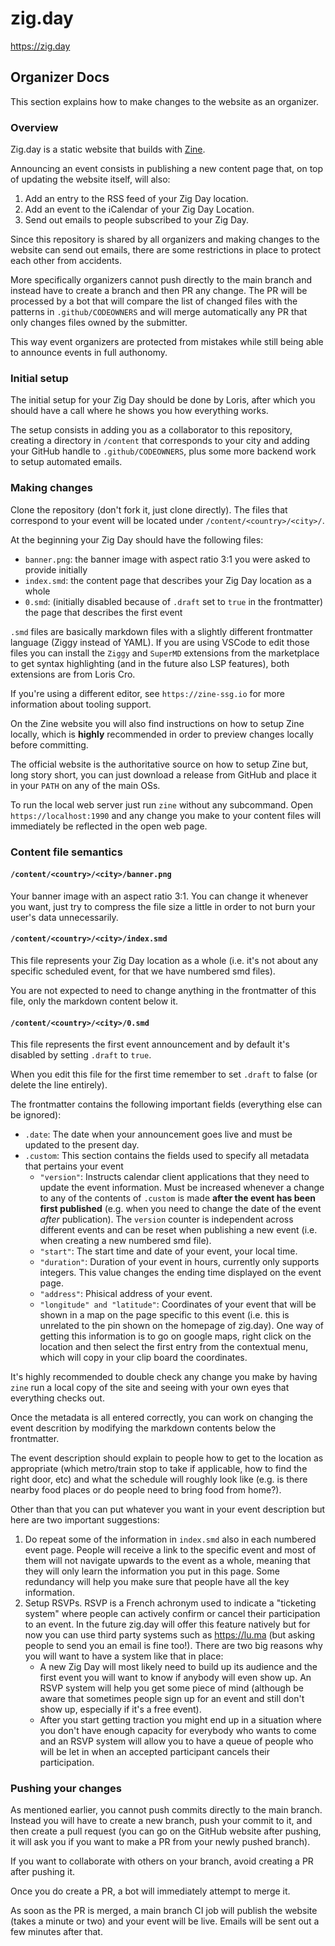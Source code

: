 # zig.day
https://zig.day

## Organizer Docs
This section explains how to make changes to the website as an organizer.

### Overview
Zig.day is a static website that builds with [Zine](https://zine-ssg.io).

Announcing an event consists in publishing a new content page that, on top of updating
the website itself, will also:

1. Add an entry to the RSS feed of your Zig Day location.
2. Add an event to the iCalendar of your Zig Day Location.
3. Send out emails to people subscribed to your Zig Day.

Since this repository is shared by all organizers and making changes to the website can
send out emails, there are some restrictions in place to protect each other from accidents.

More specifically organizers cannot push directly to the main branch and instead have to
create a branch and then PR any change. The PR will be processed by a bot that will
compare the list of changed files with the patterns in `.github/CODEOWNERS` and will merge
automatically any PR that only changes files owned by the submitter.

This way event organizers are protected from mistakes while still being able to announce
events in full authonomy.


### Initial setup
The initial setup for your Zig Day should be done by Loris, after which you should have
a call where he shows you how everything works.

The setup consists in adding you as a collaborator to this repository, creating a
directory in `/content` that corresponds to your city and adding your GitHub handle to
`.github/CODEOWNERS`, plus some more backend work to setup automated emails.

### Making changes

Clone the repository (don't fork it, just clone directly).
The files that correspond to your event will be located under `/content/<country>/<city>/`.

At the beginning your Zig Day should have the following files:
  
- `banner.png`: the banner image with aspect ratio 3:1 you were asked to provide initially
- `index.smd`: the content page that describes your Zig Day location as a whole
- `0.smd`: (initially disabled because of `.draft` set to `true` in the frontmatter) the page that describes the first event

`.smd` files are basically markdown files with a slightly different frontmatter language (Ziggy instead of YAML). If you are using VSCode to edit those files you can install the `Ziggy` and `SuperMD` extensions from the marketplace to get syntax highlighting (and in the future also LSP features), both extensions are from Loris Cro.

If you're using a different editor, see `https://zine-ssg.io` for more information about tooling support.

On the Zine website you will also find instructions on how to setup Zine locally, which is **highly** recommended in order to preview changes locally before committing.

The official website is the authoritative source on how to setup Zine but, long story short, you can just download a release from GitHub and place it in your `PATH` on any of the main OSs.

To run the local web server just run `zine` without any subcommand.
Open `https://localhost:1990` and any change you make to your content files will immediately be reflected
in the open web page.

### Content file semantics

#### `/content/<country>/<city>/banner.png`

Your banner image with an aspect ratio 3:1. You can change it whenever you want, just try to compress the
file size a little in order to not burn your user's data unnecessarily.

#### `/content/<country>/<city>/index.smd`
This file represents your Zig Day location as a whole (i.e. it's not about any specific scheduled event, for that we have numbered smd files).

You are not expected to need to change anything in the frontmatter of this file, only the markdown content below it.



#### `/content/<country>/<city>/0.smd`

This file represents the first event announcement and by default it's disabled by setting `.draft` to `true`.

When you edit this file for the first time remember to set `.draft` to false (or delete the line entirely).

The frontmatter contains the following important fields (everything else can be ignored):

- `.date`: The date when your announcement goes live and must be updated to the present day.
- `.custom`: This section contains the fields used to specify all metadata that pertains your event
  - `"version"`: Instructs calendar client applications that they need to update the event information. Must be increased whenever a change to any of the contents of `.custom` is made **after the event has been first published** (e.g. when you need to change the date of the event *after* publication). The `version` counter is independent across different events and can be reset when publishing a new event (i.e. when creating a new numbered smd file).
  - `"start"`: The start time and date of your event, your local time.
  - `"duration"`: Duration of your event in hours, currently only supports integers. This value changes the ending time displayed on the event page.
  - `"address"`: Phisical address of your event.
  - `"longitude" and "latitude"`: Coordinates of your event that will be shown in a map on the page specific to this event (i.e. this is unrelated to the pin shown on the homepage of zig.day). One way of getting this information is to go on google maps, right click on the location and then select the first entry from the contextual menu, which will copy in your clip board the coordinates.

It's highly recommended to double check any change you make by having `zine` run a local copy of the site and seeing with your own eyes that everything checks out.

Once the metadata is all entered correctly, you can work on changing the event descrition by modifying the markdown contents below the frontmatter.

The event description should explain to people how to get to the location as appropriate (which metro/train stop to take if applicable, how to find the right door, etc) and what the schedule will roughly look like (e.g. is there nearby food places or do people need to bring food from home?).

Other than that you can put whatever you want in your event description but here are two important suggestions:

1. Do repeat some of the information in `index.smd` also in each numbered event page. People will receive a link to the specific event and most of them will not navigate upwards to the event as a whole, meaning that they will only learn the information you put in this page. Some redundancy will help you make sure that people have all the key information.
2. Setup RSVPs. RSVP is a French achronym used to indicate a "ticketing system" where people can actively confirm or cancel their participation to an event. In the future zig.day will offer this feature natively but for now you can use third party systems such as https://lu.ma (but asking people to send you an email is fine too!). There are two big reasons why you will want to have a system like that in place:
   - A new Zig Day will most likely need to build up its audience and the first event you will want to know if anybody will even show up. An RSVP system will help you get some piece of mind (although be aware that sometimes people sign up for an event and still don't show up, especially if it's a free event).
   - After you start getting traction you might end up in a situation where you don't have enough capacity for everybody who wants to come and an RSVP system will allow you to have a queue of people who will be let in when an accepted participant cancels their participation.


### Pushing your changes

As mentioned earlier, you cannot push commits directly to the main branch. Instead you will have to create a new branch, push your commit to it, and then create a pull request (you can go on the GitHub website after pushing, it will ask you if you want to make a PR from your newly pushed branch).

If you want to collaborate with others on your branch, avoid creating a PR after pushing it.

Once you do create a PR, a bot will immediately attempt to merge it.

As soon as the PR is merged, a main branch CI job will publish the website (takes a minute or two) and your event will be live. Emails will be sent out a few minutes after that.
  
  





